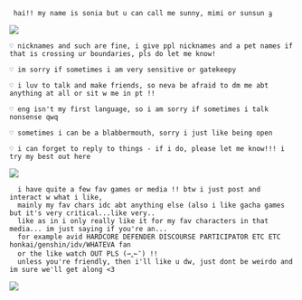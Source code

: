 


     
     hai!! my name is sonia but u can call me sunny, mimi or sunsun ᦃ
   
  
  ![](https://64.media.tumblr.com/5d22a231c4dce13e1738d006111a2c83/ed76da2521d3cea6-6f/s400x600/2b2d8ccae42e43ab9c6b98b29871855db81c9fd0.gifv)
 
 
    ♡ nicknames and such are fine, i give ppl nicknames and a pet names if that is crossing ur boundaries, pls do let me know!
    
    ♡ im sorry if sometimes i am very sensitive or gatekeepy 
    
    ♡ i luv to talk and make friends, so neva be afraid to dm me abt anything at all or sit w me in pt !!

    ♡ eng isn't my first language, so i am sorry if sometimes i talk nonsense qwq

    ♡ sometimes i can be a blabbermouth, sorry i just like being open

    ♡ i can forget to reply to things - if i do, please let me know!!! i try my best out here 
    
  
  ![](https://64.media.tumblr.com/5d22a231c4dce13e1738d006111a2c83/ed76da2521d3cea6-6f/s400x600/2b2d8ccae42e43ab9c6b98b29871855db81c9fd0.gifv)
   
      i have quite a few fav games or media !! btw i just post and interact w what i like, 
      mainly my fav chars idc abt anything else (also i like gacha games but it's very critical...like very..
      like as in i only really like it for my fav characters in that media... im just saying if you're an...
      for example avid HARDCORE DEFENDER DISCOURSE PARTICIPATOR ETC ETC honkai/genshin/idv/WHATEVA fan
      or the like watch OUT PLS (⇀‸↼‶) !! 
      unless you're friendly, then i'll like u dw, just dont be weirdo and im sure we'll get along <3

      
  ![](https://64.media.tumblr.com/c9a58303d09681ccf45f5392452af851/dcfcd66431d8f63b-f5/s2048x3072/c30e28dd1f9551ce27e19045ef14c1936907e9f2.pnj)



  
